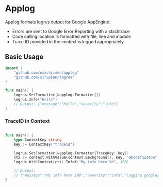# Applog

Applog formats [logrus](https://github.com/sirupsen/logrus) output for Google AppEngine:
- Errors are sent to Google Error Reporting with a stacktrace
- Code calling location is formatted with file, line and module
- Trace ID provided in the context is logged appropriately

## Basic Usage

```go 
import (
	"github.com/ezachrisen/applog"
	"github.com/sirupsen/logrus"
)

func main() {
	logrus.SetFormatter(&applog.Formatter{})
	logrus.Info("Hello")
	// Output: {"message":"Hello","severity":"info"}
}
```

### TraceID in Context

```go

func main() {
	type ContextKey string
	key := ContextKey("traceid")

	logrus.SetFormatter(&applog.Formatter{TraceKey: key})
	ctx := context.WithValue(context.Background(), key, "abcdef123456")
	logrus.WithContext(ctx).Infof("My info here %d", 100)

	// Output:
	// {"message":"My info here 100","severity":"info","logging.googleapis.com/trace":"abcdef123456"}
}
```

